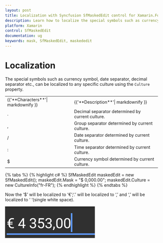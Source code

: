 ```yaml
---
layout: post
title: Localization with Syncfusion SfMaskedEdit control for Xamarin.Forms
description: Learn how to localize the special symbols such as currency symbol, date separator, decimal separator etc., in SfMaskedEdit control for Xamarin.Forms platform
platform: Xamarin
control: SfMaskedEdit
documentation: ug 
keywords: mask, SfMaskedEdit, maskededit
---
```

# Localization

The special symbols such as currency symbol, date separator, decimal separator etc., can be localized to any specific culture using the `Culture` property.

<table>
<tr>
<td>
{{'**Characters**'| markdownify }}
</td>
<td>
{{'**Description**'| markdownify }}
</td>
</tr>
<tr>
<td>
.
</td>
<td>
Decimal separator determined by current culture.
</td>
</tr>
<tr>
<td>
,
</td>
<td>
Group separator determined by current culture.
</td>
</tr>
<tr>
<td>
/
</td>
<td>
Date separator determined by current culture.
</td>
</tr>
<tr>
<td>
:
</td>
<td>
Time separator determined by current culture.
</td>
</tr>
<tr>
<td>
$
</td>
<td>
Currency symbol determined by current culture.
</td>
</tr>
</table>

{% tabs %}
{% highlight c# %}
SfMaskedEdit maskedEdit = new SfMaskedEdit();
maskedEdit.Mask = "$ 0,000.00";
maskedEdit.Culture = new CultureInfo("fr-FR");
{% endhighlight %}
{% endtabs %}

Now the ‘$’ will be localized to ‘€’;‘.’ will be localized to ‘,’ and ‘,’ will be localized to ‘ ‘(single white space).

![Localization support in Xamarin.Forms masked edit](SfMaskedEditImages/Localization.png)